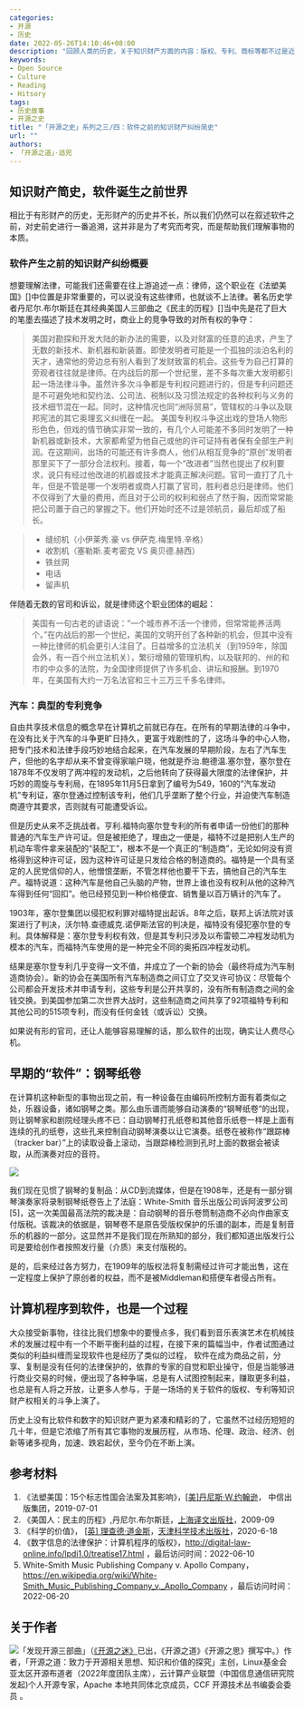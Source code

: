```yaml
---
categories:
- 开源
- 历史
date: 2022-05-26T14:10:46+08:00
description: "回顾人类的历史，关于知识财产方面的内容：版权、专利、商标等都不过是近代以来的事情，很多经济学家都把工业革命的成功其中一个要素就是知识财产的保护是激励发展的重要原因之一，但是并不是一蹴而就的，笔者以有限的知识，回顾一下软件出现之前的有关知识财产方面的内容，不如说是一幕幕的斗争戏。"
keywords:
- Open Source
- Culture
- Reading
- Hitsory
tags:
- 历史故事
- 开源之史
title: "「开源之史」系列之三/四：软件之前的知识财产纠纷简史"
url: ""
authors:
- 「开源之道」·适兕
---
```


## 知识财产简史，软件诞生之前世界

相比于有形财产的历史，无形财产的历史并不长，所以我们仍然可以在叙述软件之前，对史前史进行一番追溯，这并非是为了考究而考究，而是帮助我们理解事物的本质。


### 软件产生之前的知识财产纠纷概要

想要理解法律，可能我们还需要在往上游追述一点：律师，这个职业在《法塑美国》[]中位置是非常重要的，可以说没有这些律师，也就谈不上法律。著名历史学者丹尼尔.布尔斯廷在其经典美国人三部曲之《民主的历程》[]当中先是花了巨大的笔墨去描述了技术发明之时，商业上的竞争导致的对所有权的争夺：

> 美国对勘探和开发大陆的新办法的需要，以及对财富的任意的追求，产生了无数的新技术、新机器和新装置。即使发明者可能是一个孤独的淡泊名利的天才，通常他的旁边总有别人看到了发财致富的机会。这些专为自己打算的旁观者往往就是律师。在内战后的那一个世纪里，差不多每次重大发明都引起一场法律斗争。虽然许多次斗争都是专利权问题进行的，但是专利问题还是不可避免地和契约法、公司法、税制以及习惯法规定的各种权利与义务的技术细节混在一起。同时，这种情况也同“洲际贸易”，管辖权的斗争以及联邦宪法的其它奥理玄义纠缠在一起。
> 美国专利权斗争这出戏的登场人物形形色色，但戏的情节确实非常一致的，有几个人可能差不多同时发明了一种新机器或新技术，大家都希望为他自己或他的许可证持有者保有全部生产利润。在这期间，出场的可能还有许多商人，他们从相互竞争的“原创”发明者那里买下了一部分合法权利。接着，每一个“改进者”当然也提出了权利要求，说只有经过他改进的机器或技术才能真正解决问题。官司一直打了几十年，但是不管是哪一个发明者或商人打赢了官司，胜利者总归是律师。他们不仅得到了大量的费用，而且对于公司的权利和弱点了然于胸，因而常常能把公司置于自己的掌握之下。他们开始时还不过是领航员，最后却成了船长。

> * 缝纫机（小伊莱秀.豪 vs 伊萨克.梅里特.辛格）
> * 收割机（塞勒斯.麦考密克 VS 奥贝德.赫西）
> * 铁丝网
> * 电话
> * 留声机

伴随着无数的官司和诉讼，就是律师这个职业团体的崛起：

> 美国有一句古老的谚语说：”一个城市养不活一个律师，但常常能养活两个。”在内战后的那一个世纪，美国的文明开创了各种新的机会，但其中没有一种比律师的机会更引人注目了。日益增多的立法机关（到1959年，除国会外，有一百个州立法机关），繁衍增殖的管理机构，以及联邦的、州的和市的中众多的法院，为全国律师提供了许多机会、讲坛和报酬。到1970年，在美国有大约一万名法官和三十三万三千多名律师。

### 汽车：典型的专利竞争

自由共享技术信息的概念早在计算机之前就已存在。在所有的早期法律的斗争中，在没有比关于汽车的斗争更旷日持久，更富于戏剧性的了，这场斗争的中心人物，把专门技术和法律手段巧妙地结合起来，在汽车发展的早期阶段，左右了汽车生产，但他的名字却从来不曾变得家喻户晓，他就是乔治.鲍德温.塞尔登，塞尔登在1878年不仅发明了两冲程的发动机，之后他转向了获得最大限度的法律保护，并巧妙的周旋与专利局，在1895年11月5日拿到了编号为549，160的”汽车发动机”专利证，塞尔登通过控制该专利，他们几乎垄断了整个行业，并迫使汽车制造商遵守其要求，否则就有可能遭受诉讼。

但是历史从来不乏挑战者。亨利.福特向塞尔登专利的所有者申请一份他们的那种普通的汽车生产许可证。但是被拒绝了，理由之一便是，福特不过是把别人生产的机动车零件拿来装配的“装配工”，根本不是一个真正的“制造商”，无论如何没有资格得到这种许可证，因为这种许可证是只发给合格的制造商的。福特是一个具有坚定的人民党信仰的人，他憎恨垄断，不管怎样他也要干下去，搞他自己的汽车生产。福特说道：这种汽车是他自己头脑的产物，世界上谁也没有权利从他的这种汽车得到任何“回扣”。他已经预见到一种价格便宜、销售量以百万辆计的汽车了。

1903年，塞尔登集团以侵犯权利罪对福特提出起诉。8年之后，联邦上诉法院对该案进行了判决，沃尔特.查德威克.诺伊斯法官的判决是，福特没有侵犯塞尔登的专利。具体解释是：塞尔登专利权有效，但是其专利只涉及以布雷顿二冲程发动机为模本的汽车，而福特汽车使用的是一种完全不同的奥拓四冲程发动机。

结果是塞尔登专利几乎变得一文不值，并成立了一个新的协会（最终将成为汽车制造商协会）。新的协会在美国所有汽车制造商之间订立了交叉许可协议：尽管每个公司都会开发技术并申请专利，这些专利是公开共享的，没有所有制造商之间的金钱交换。到美国参加第二次世界大战时，这些制造商之间共享了92项福特专利和其他公司的515项专利，而没有任何金钱（或诉讼）交换。

如果说有形的官司，还让人能够容易理解的话，那么软件的出现，确实让人费尽心机。

## 早期的“软件”：钢琴纸卷

在计算机这种新型的事物出现之前，有一种设备在由编码所控制方面有着类似之处，乐器设备，诸如钢琴之类。那么由乐谱而能够自动演奏的“钢琴纸卷“的出现，则让钢琴家和剧院经理头疼不已：自动钢琴打孔纸卷和其他音乐纸卷一样是上面有连续的孔的纸卷，这些孔来控制自动钢琴演奏以让它演奏。纸卷在被称作“跟踪棒（tracker bar）”上的读取设备上滚动，当跟踪棒检测到孔时上面的数据会被读取，从而演奏对应的音符。

![](https://upload.wikimedia.org/wikipedia/commons/thumb/d/d2/PlayerPianoRoll.jpg/2560px-PlayerPianoRoll.jpg)

我们现在见惯了钢琴的复制品：从CD到流媒体，但是在1908年，还是有一部分钢琴演奏家将录制钢琴纸卷告上了法庭：White-Smith 音乐出版公司诉阿波罗公司[5]，这一次美国最高法院的裁决是：自动钢琴的音乐卷筒制造商不必向作曲家支付版税。该裁决的依据是，钢琴卷不是原告受版权保护的乐谱的副本，而是复制音乐的机器的一部分。这显然并不是我们现在所熟知的部分，我们都知道出版发行公司是要给创作者按照发行量（介质）来支付版税的。

是的，后来经过各方努力，在1909年的版权法将复制需经过许可才能出售，这在一定程度上保护了原创者的权益，而不是被Middleman和搭便车者侵占所有。

## 计算机程序到软件，也是一个过程

大众接受新事物，往往比我们想象中的要慢点多，我们看到音乐表演艺术在机械技术的发展过程中有一个不断平衡利益的过程，在接下来的篇幅当中，作者试图通过类似的利益纠缠而呈现软件也是经历了类似的过程， 软件在成为商品之前，分享、复制是没有任何的法律保护的，依靠的专家的自觉和职业操守，但是当能够进行商业交易的时候，便出现了各种争端，总是有人试图控制起来，赚取更多利益，也总是有人将之开放，让更多人参与，于是一场场的关于软件的版权、专利等知识财产权相关的斗争上演了。

历史上没有比软件和数字的知识财产更为紧凑和精彩的了，它虽然不过经历短短的几十年，但是它浓缩了所有其它事物的发展历程，从市场、伦理、政治、经济、创新等诸多视角，加速、跌宕起伏，至今仍在不断上演。

## 参考材料

1. 《法塑美国：15个标志性国会法案及其影响》，[[美\]丹尼斯·W.约翰逊](https://book.douban.com/search/丹尼斯·W.约翰逊)， 中信出版集团，2019-07-01
2. 《美国人：民主的历程》,丹尼尔.布尔斯廷，[上海译文出版社](https://book.douban.com/press/2582)，2009-09
3. 《科学的价值》， [[英\] 理查德·道金斯](https://book.douban.com/author/225672)，[天津科学技术出版社](https://book.douban.com/press/2619)，2020-6-18
4. 《数字信息的法律保护：计算机程序的版权》，http://digital-law-online.info/lpdi1.0/treatise17.html ，最后访问时间：2022-06-10
5.  White-Smith Music Publishing Company v. Apollo Company， https://en.wikipedia.org/wiki/White-Smith_Music_Publishing_Company_v._Apollo_Company ，最后访问时间：2022-06-20

## 关于作者

![](/public/kuosi-face-of-os.png)「发现开源三部曲」（[《开源之迷》](posts/book-of-open-source/the-fascinating-of-open-source/)已出，《开源之道》《开源之思》撰写中。）作者，「开源之道：致力于开源相关思想、知识和价值的探究」主创，Linux基金会亚太区开源布道者（2022年度团队主席），云计算产业联盟（中国信息通信研究院发起)个人开源专家，Apache 本地共同体北京成员，CCF 开源技术丛书编委会委员 。
